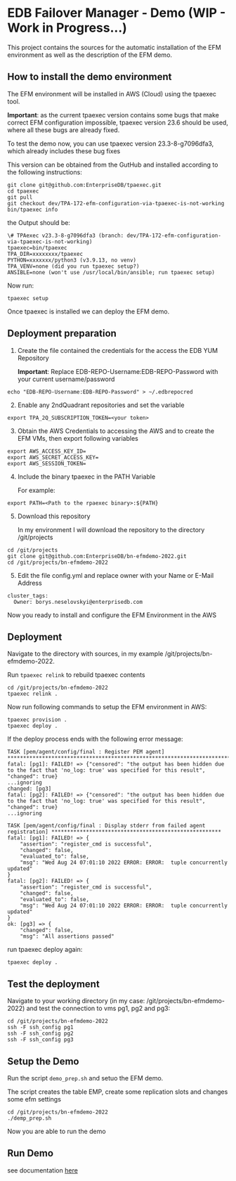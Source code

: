 # EDB Failover Manager - Demo (WIP - Work in Progress...)
This project contains the sources for the automatic installation of the EFM environment as well as the description of the EFM demo.

## How to install the demo environment

The EFM environment will be installed in AWS (Cloud) using the tpaexec tool.

**Important**: as the current tpaexec version contains some bugs that make correct EFM configuration impossible, tpaexec version 23.6 should be used, where all these bugs are already fixed.

To test the demo now, you can use tpaexec version 23.3-8-g7096dfa3, which already includes these bug fixes

This version can be obtained from the GutHub and installed according to the following instructions:

```
git clone git@github.com:EnterpriseDB/tpaexec.git
cd tpaexec
git pull
git checkout dev/TPA-172-efm-configuration-via-tpaexec-is-not-working
bin/tpaexec info
```

the Output should be:
```
\# TPAexec v23.3-8-g7096dfa3 (branch: dev/TPA-172-efm-configuration-via-tpaexec-is-not-working)
tpaexec=bin/tpaexec
TPA_DIR=xxxxxxxx/tpaexec
PYTHON=xxxxxxx/python3 (v3.9.13, no venv)
TPA_VENV=none (did you run tpaexec setup?)
ANSIBLE=none (won't use /usr/local/bin/ansible; run tpaexec setup)
```
Now run:

```
tpaexec setup
```

Once tpaexec is installed we can deploy the EFM demo.

## Deployment preparation

1. Create the file contained the credentials for the access the EDB YUM Repository
   
   **Important**: Replace EDB-REPO-Username:EDB-REPO-Password with your current username/password

```
echo "EDB-REPO-Username:EDB-REPO-Password" > ~/.edbrepocred
```

2. Enable any 2ndQuadrant repositories and set the variable

```
export TPA_2Q_SUBSCRIPTION_TOKEN=<your token>
```

3. Obtain the AWS Credentials to accessing the AWS and to create the EFM VMs, then export following variables

```
export AWS_ACCESS_KEY_ID=
export AWS_SECRET_ACCESS_KEY=
export AWS_SESSION_TOKEN=
```

4. Include the binary tpaexec in the PATH Variable

   For example:
   
 ```
export PATH=<Path to the rpaexec binary>:${PATH}
``` 

5. Download this repository

   In my environment I will download the repository to the directory /git/projects

``` 
cd /git/projects
git clone git@github.com:EnterpriseDB/bn-efmdemo-2022.git
cd /git/projects/bn-efmdemo-2022
``` 

5. Edit the file config.yml and replace owner with your Name or E-Mail Address

```
cluster_tags:
  Owner: borys.neselovskyi@enterprisedb.com
```

Now you ready to install and configure the EFM Environment in the AWS

## Deployment

Navigate to the directory with sources, in my example /git/projects/bn-efmdemo-2022.

Run ```tpaexec relink``` to rebuild tpaexec contents

```
cd /git/projects/bn-efmdemo-2022
tpaexec relink .
```

Now run following commands to setup the EFM environment in AWS:

```
tpaexec provision .
tpaexec deploy .
```

If the deploy process ends with the following error message:

```
TASK [pem/agent/config/final : Register PEM agent] *********************************************************************************
fatal: [pg1]: FAILED! => {"censored": "the output has been hidden due to the fact that 'no_log: true' was specified for this result", "changed": true}
...ignoring
changed: [pg3]
fatal: [pg2]: FAILED! => {"censored": "the output has been hidden due to the fact that 'no_log: true' was specified for this result", "changed": true}
...ignoring

TASK [pem/agent/config/final : Display stderr from failed agent registration] ******************************************************
fatal: [pg1]: FAILED! => {
    "assertion": "register_cmd is successful",
    "changed": false,
    "evaluated_to": false,
    "msg": "Wed Aug 24 07:01:10 2022 ERROR: ERROR:  tuple concurrently updated"
}
fatal: [pg2]: FAILED! => {
    "assertion": "register_cmd is successful",
    "changed": false,
    "evaluated_to": false,
    "msg": "Wed Aug 24 07:01:10 2022 ERROR: ERROR:  tuple concurrently updated"
}
ok: [pg3] => {
    "changed": false,
    "msg": "All assertions passed"
```

run tpaexec deploy again:

```
tpaexec deploy .
```

## Test the deployment

Navigate to your working directory (in my case: /git/projects/bn-efmdemo-2022) and test the connection to vms pg1, pg2 and pg3:

```
cd /git/projects/bn-efmdemo-2022
ssh -F ssh_config pg1
ssh -F ssh_config pg2
ssh -F ssh_config pg3
```

## Setup the Demo

Run the script ```demo_prep.sh``` and setuo the EFM demo. 

The script creates the table EMP, create some replication slots and changes some efm settings

```
cd /git/projects/bn-efmdemo-2022
./demp_prep.sh
```

Now you are able to run the demo

## Run Demo

see documentation [here](bn-efmdemo-2022/README.md)
